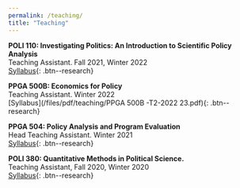 ```yaml
---
permalink: /teaching/
title: "Teaching"
---
```


**POLI 110: Investigating Politics: An Introduction to Scientific Policy Analysis** <br />
Teaching Assistant. Fall 2021, Winter 2022 <br />
[Syllabus](/files/pdf/teaching/POLI_110_Syllabus_AJ.pdf){: .btn--research}

**PPGA 500B: Economics for Policy** <br />
Teaching Assistant. Winter 2022 <br />
[Syllabus](/files/pdf/teaching/PPGA 500B -T2-2022 23.pdf){: .btn--research}

**PPGA 504: Policy Analysis and Program Evaluation** <br />
Head Teaching Assistant. Winter 2021 <br />
[Syllabus](/files/pdf/teaching/PPGA504_Syllabus_w2022.pdf){: .btn--research}

**POLI 380: Quantitative Methods in Political Science.** <br />
Teaching Assistant, Fall 2020, Winter 2020 <br />
[Syllabus](/files/pdf/teaching/POLI_380_Syllabus_Cutler.pdf){: .btn--research}
